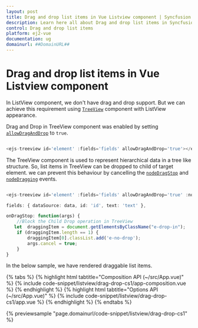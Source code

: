```yaml
---
layout: post
title: Drag and drop list items in Vue Listview component | Syncfusion
description: Learn here all about Drag and drop list items in Syncfusion Vue Listview component of Syncfusion Essential JS 2 and more.
control: Drag and drop list items 
platform: ej2-vue
documentation: ug
domainurl: ##DomainURL##
---
```


# Drag and drop list items in Vue Listview component

In ListView component, we don't have drag and drop support. But we can achieve this requirement using [`TreeView`](https://ej2.syncfusion.com/vue/documentation/treeview/getting-started/) component with ListView appearance.

Drag and Drop in TreeView component was enabled by setting [`allowDragAndDrop`](https://ej2.syncfusion.com/vue/documentation/api/treeview/#allowdraganddrop) to `true`.

```ts

<ejs-treeview id='element' :fields='fields' allowDragAndDrop='true'></ejs-treeview>

```

The TreeView component is used to represent hierarchical data in a tree like structure. So, list items in TreeView can be dropped to child of target element. we can prevent this behaviour by cancelling the [`nodeDragStop`](https://ej2.syncfusion.com/vue/documentation/api/treeview/#nodedragstop) and [`nodeDragging`](https://ej2.syncfusion.com/vue/documentation/api/treeview/#nodedragging) events.

```ts

<ejs-treeview id='element' :fields='fields' allowDragAndDrop='true' :nodeDragging='onDragStop' :nodeDragStop='onDragStop'></ejs-treeview>

fields: { dataSource: data, id: 'id', text: 'text' },

onDragStop: function(args) {
    //Block the Child Drop operation in TreeView
   let  draggingItem = document.getElementsByClassName("e-drop-in");
    if (draggingItem.length == 1) {
        draggingItem[0].classList.add('e-no-drop');
        args.cancel = true;
    }
}

```

In the below sample, we have rendered draggable list items.

{% tabs %}
{% highlight html tabtitle="Composition API (~/src/App.vue)" %}
{% include code-snippet/listview/drag-drop-cs1/app-composition.vue %}
{% endhighlight %}
{% highlight html tabtitle="Options API (~/src/App.vue)" %}
{% include code-snippet/listview/drag-drop-cs1/app.vue %}
{% endhighlight %}
{% endtabs %}
        
{% previewsample "page.domainurl/code-snippet/listview/drag-drop-cs1" %}